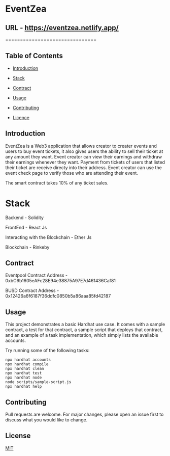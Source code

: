 # EventZea

## URL - https://eventzea.netlify.app/

===============================

## Table of Contents

- [Introduction](#introduction)

- [Stack](#stack)

- [Contract](#contract)

- [Usage](#usage)

- [Contributing](#contributing)

- [Licence](#usage)

## Introduction

EventZea is a Web3 application that allows creator to creater events and users to buy event tickets, it also gives users the ability to sell their ticket at any amount they want. Event creator can view their earnings and withdraw their earnings whenever they want. Payment from tickets of users that listed their ticket are receive directy into their address. Event creator can use the event check page to verify those who are attending their event.

The smart contract takes 10% of any ticket sales.

# Stack

Backend - Solidity

FrontEnd - React Js

Interacting with the Blockchain - Ether Js

Blockchain - Rinkeby

## Contract

Eventpool Contract Address - 0xbC6b1605eAFc28E94e38875A97E7d461436Caf81

BUSD Contract Address - 0x12426a6f6187f36ddfc0850b5a86aaa85fd42187

## Usage

This project demonstrates a basic Hardhat use case. It comes with a sample contract, a test for that contract, a sample script that deploys that contract, and an example of a task implementation, which simply lists the available accounts.

Try running some of the following tasks:

```shell
npx hardhat accounts
npx hardhat compile
npx hardhat clean
npx hardhat test
npx hardhat node
node scripts/sample-script.js
npx hardhat help
```

## Contributing

Pull requests are welcome. For major changes, please open an issue first to discuss what you would like to change.

## License

[MIT](https://choosealicense.com/licenses/mit/)
